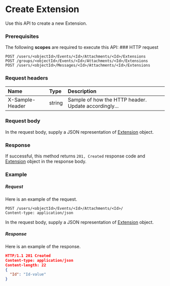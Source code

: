 # Create Extension

Use this API to create a new Extension.
### Prerequisites
The following **scopes** are required to execute this API: ### HTTP request
<!-- { "blockType": "ignored" } -->
```http
POST /users/<objectId>/Events/<Id>/Attachments/<Id>/Extensions
POST /groups/<objectId>/Events/<Id>/Attachments/<Id>/Extensions
POST /users/<objectId>/Messages/<Id>/Attachments/<Id>/Extensions

```
### Request headers
| Name       | Type | Description|
|:---------------|:--------|:----------|
| X-Sample-Header  | string  | Sample of how the HTTP header. Update accordingly...|

### Request body
In the request body, supply a JSON representation of [Extension](../resources/extension.md) object.


### Response
If successful, this method returns `201, Created` response code and [Extension](../resources/extension.md) object in the response body.

### Example
##### Request
Here is an example of the request.
<!-- {
  "blockType": "request",
  "name": "create_extension_from_attachment"
}-->
```http
POST /users/<objectId>/Events/<Id>/Attachments/<Id>/
Content-type: application/json
```
In the request body, supply a JSON representation of [Extension](../resources/extension.md) object.
##### Response
Here is an example of the response.
<!-- {
  "blockType": "response",
  "truncated": false,
  "@odata.type": "extension"
} -->
```json
HTTP/1.1 201 Created
Content-type: application/json
Content-length: 22
{
  "Id": "Id-value"
}
```

<!-- uuid: 9694f598-8970-432d-9ef9-246ce2136cb2
2015-10-15 03:41:18 UTC -->
<!-- {
  "type": "#page.annotation",
  "description": "Create Extension",
  "keywords": "",
  "section": "documentation",
  "tocPath": ""
}-->